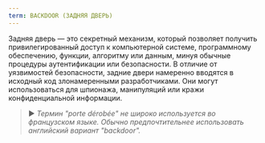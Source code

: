 ```yaml
---
term: BACKDOOR (ЗАДНЯЯ ДВЕРЬ)
---
```


Задняя дверь — это секретный механизм, который позволяет получить привилегированный доступ к компьютерной системе, программному обеспечению, функции, алгоритму или данным, минуя обычные процедуры аутентификации или безопасности. В отличие от уязвимостей безопасности, задние двери намеренно вводятся в исходный код злонамеренными разработчиками. Они могут использоваться для шпионажа, манипуляций или кражи конфиденциальной информации.

> ► *Термин "porte dérobée" не широко используется во французском языке. Обычно предпочтительнее использовать английский вариант "backdoor".*